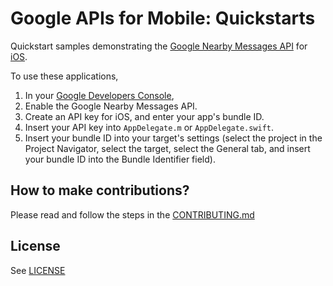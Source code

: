 # Google APIs for Mobile: Quickstarts 

Quickstart samples demonstrating the [Google Nearby Messages API](https://developers.google.com/nearby) for
[iOS](https://developers.google.com/ios).

To use these applications,

1. In your [Google Developers Console](https://console.developers.google.com),
 1. Enable the Google Nearby Messages API.
 1. Create an API key for iOS, and enter your app's bundle ID.
1. Insert your API key into `AppDelegate.m` or `AppDelegate.swift`.
1. Insert your bundle ID into your target's settings (select the project in the Project Navigator,
select the target, select the General tab, and insert your bundle ID into the Bundle Identifier
field).

## How to make contributions?
Please read and follow the steps in the [CONTRIBUTING.md](CONTRIBUTING.md)

## License
See [LICENSE](LICENSE)

